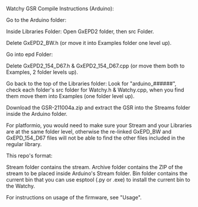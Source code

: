 Watchy GSR Compile Instructions (Arduino):

Go to the Arduino folder:

Inside Libraries Folder:  Open GxEPD2 folder, then src Folder.

Delete GxEPD2_BW.h  (or move it into Examples folder one level up).

Go into epd Folder:

Delete GxEPD2_154_D67.h & GxEPD2_154_D67.cpp (or move them both to Examples, 2 folder levels up).

Go back to the top of the Libraries folder:  Look for "arduino_######", check each folder's src folder for Watchy.h & Watchy.cpp, when you find them move them into Examples (one folder level up).

Download the GSR-211004a.zip and extract the GSR into the Streams folder inside the Arduino folder.

For platformio, you would need to make sure your Stream and your Libraries are at the same folder level, otherwise the re-linked GxEPD_BW and GxEPD_154_D67 files will not be able to find the other files included in the regular library.

This repo's format:

Stream folder contains the stream.
Archive folder contains the ZIP of the stream to be placed inside Arduino's Stream folder.
Bin folder contains the current bin that you can use esptool (.py or .exe) to install the current bin to the Watchy.

For instructions on usage of the firmware, see "Usage".
